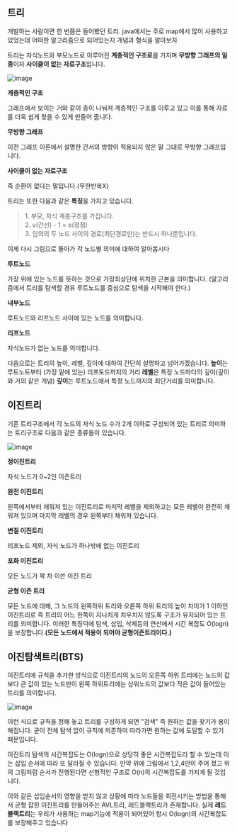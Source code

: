## **트리**

개발하는 사람이면 한 번쯤은 들어봤던 트리. java에서는 주로 map에서 많이 사용하고 있었는데 어떠한 알고리즘으로 되어있는지 개념과 형식을 알아보자

트리는 자식노드와 부모노드로 이루어진 **계층적인 구조로**를 가지며 **무방향 그래프의 일종**이자 **사이클이 없는 자료구조**입니다.

![image](https://github.com/user-attachments/assets/3e1d1f78-77eb-47a2-8db9-161d70e78561)


**계층적인 구조**

그래프에서 보이는 거와 같이 층이 나눠져 계층적인 구조를 이루고 있고 이를 통해 자료를 더욱 쉽게 찾을 수 있게 만들어 줍니다.

**무방향 그래프**

이전 그래프 이론에서 설명한 간서의 방향이 적용되지 않은 말 그대로 무방향 그래프입니다.

**사이클이 없는 자료구조**

즉 순환이 없다는 말입니다.(무한반복X)

트리는 또한 다음과 같은 **특징**을 가지고 있습니다.

> 1\. 부모, 자식 계층구조를 가집니다.  
> 2\. v(간선) - 1 = e(정점)  
> 3\. 임의의 두 노드 사이의 경로(최단경로만)는 반드시 하나뿐입니다.

이제 다시 그림으로 돌아가 각 노드별 의미에 대하여 알아봅시다

**루트노드**

가장 위에 있는 노드를 뜻하는 것으로 가장최상단에 위치한 근본을 의미합니다. (알고리즘에서 트리를 탐색할 경유 루트노드를 중심으로 탐색을 시작해야 한다.)

**내부노드** 

루트노드와 리프노드 사이에 있는 노드를 의미합니다.

**리프노드**

자식노드가 없는 노드를 의미합니다.

다음으로는 트리의 높이, 레벨, 깊이에 대하여 간단히 설명하고 넘어가겠습니다. **높이**는 루트노트부터 (가장 밑에 있는) 리프토드까지의 거리 **레벨**은 특정 노드마다의 깊이(깊이와 거의 같은 개념) **깊이**는 루트노드에서 특정 노드까지의 최단거리를 의미합니다.

## 이진트리

기존 트리구조에서 각 노드의 자식 노드 수가 2개 이하로 구성되어 있는 트리르 의미하는 트리구조로 다음과 같은 종류들이 있습니다.

![image](https://github.com/user-attachments/assets/a2801333-cf97-428b-b90b-c5287d381ac2)

**정이진트리**

자식 노드가 0~2인 이즌트리

**완전 이진트리**

왼쪽에서부터 채워져 있는 이진트리로 마지막 레벨을 제외하고는 모든 레벨이 완전히 채워져 있으며 마지막 레벨의 경우 왼쪽부터 채워져 있습니다.

**변질 이진트리**

리프노드 제외, 자식 노드가 하나밖에 없는 이진트리

**포화 이진트리**

모든 노드가 꽉 차 이쓴 이진 트리

**균형 이즌 트리**

모든 노드에 대해, 그 노드의 왼쪽하위 트리와 오른쪽 하위 트리의 높이 차이가 1 이하인 이진트리로 즉 트리의 어느 한쪽이 지나치게 치우치지 않도록 구조가 유지되어 있는 트리를 의미합니다. 이러한 특징덕에 탐색, 삽입, 삭제등의 연산에서 시간 복잡도 O(logn)을 보장합니다.**(모든 노드에서 적용이 되어야 균형이즌트리이다.)**

## 이진탐색트리(BTS)

이진트리에 규칙을 추가한 방식으로 이진트리의 노드의 오른쪽 하위 트리에는 노드의 값보다 큰 값이 있는 노드만이 왼쪽 하위트리에는 상위노드의 값보다 작은 값이 들어있는 트리를 의미합니다.

![image](https://github.com/user-attachments/assets/9a785ed8-7a8b-4943-a1c5-cd433a07aa93)

이런 식으로 규칙을 정해 놓고 트리를 구성하게 되면 "검색" 즉 원하는 값을 찾기가 용이해집니다. 굳이 전체 탐색 없이 규칙에 의존하여 따라가면 원하는 값에 도달할 수 있기 때문입니다.

이진트리 탐색의 시간복잡도는 O(logn)으로 상당히 좋은 시간복잡도라 할 수 있는데 이는 삽입 순서에 따라 또 달라질 수 있습니다. 만약 위에 그림에서 1,2,4만이 주어 졌고 위의 그림처럼 순서가 진행된다면 선형적인 구조로 O(n)의 시간복잡도를 가지게 될 것입니다.

이와 같은 삽입순서의 영향을 받지 않고 상황에 따라 노드들을 회전시키는 방법을 통해서 균형 잡힌 이진트리를 만들어주는 AVL트리, 레드블랙트리가 존재합니다. 실제 **레드블랙트리**는 우리가 사용하는 map기능에 적용이 되어있어 항시 O(logn)의 시간복잡도를 보장해주고 있습니다
